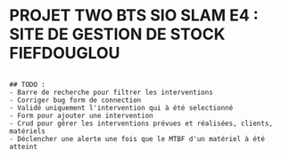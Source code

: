 # PROJET TWO BTS SIO SLAM E4 : SITE DE GESTION DE STOCK FIEFDOUGLOU

```

## TODO :
- Barre de recherche pour filtrer les interventions
- Corriger bug form de connection
- Validé uniquement l'intervention qui à été selectionné
- Form pour ajouter une intervention
- Crud pour gêrer les interventions prévues et réalisées, clients, matériels
- Déclencher une alerte une fois que le MTBF d'un matériel à été atteint 
